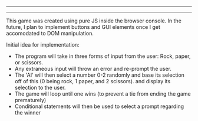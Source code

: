 ----------------
----------------

This game was created using pure JS inside the browser console. In the future, I plan to implement buttons and GUI elements
once I get accomodated to DOM manipulation.

Initial idea for implementation:
 - The program will take in three forms of input from the user: Rock, paper, or scissors. 
 - Any extraneous input will throw an error and re-prompt the user.
 - The 'AI' will then select a number 0-2 randomly and base its selection off of this (0 being rock, 1 paper, and 2 scissors).
    and display its selection to the user.
 - The game will loop until one wins (to prevent a tie from ending the game prematurely)
 - Conditional statements will then be used to select a prompt regarding the winner
 